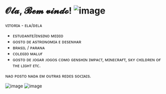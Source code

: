 # 𝓞𝓵𝓪, 𝓑𝓮𝓶 𝓿𝓲𝓷𝓭𝓸! ![image](https://user-images.githubusercontent.com/106687341/173865433-b1a282ce-99c3-4e30-9fdd-2d38a591f35d.png)

 ᴠɪᴛᴏʀɪᴀ - ᴇʟᴀ/ᴅᴇʟᴀ
 - ᴇsᴛᴜᴅᴀɴᴛᴇ/ᴇɴsɪɴᴏ ᴍᴇᴅɪᴏ
 - ɢᴏsᴛᴏ ᴅᴇ ᴀsᴛʀᴏɴᴏᴍɪᴀ ᴇ ᴅᴇsᴇɴʜᴀʀ
 - ʙʀᴀsɪʟ / ᴘᴀʀᴀɴᴀ
 - ᴄᴏʟᴇɢɪᴏ ᴍᴀʟᴜғ
 - ɢᴏsᴛᴏ ᴅᴇ ᴊᴏɢᴀʀ ᴊᴏɢᴏs ᴄᴏᴍᴏ ɢᴇɴsʜɪɴ ɪᴍᴘᴀᴄᴛ, ᴍɪɴᴇᴄʀᴀғᴛ, sᴋʏ ᴄʜɪʟᴅʀᴇɴ ᴏғ ᴛʜᴇ ʟɪɢʜᴛ ᴇᴛᴄ. 

 ɴᴀᴏ ᴘᴏsᴛᴏ ɴᴀᴅᴀ ᴇᴍ ᴏᴜᴛʀᴀs ʀᴇᴅᴇs sᴏᴄɪᴀɪs.
 
![image](https://user-images.githubusercontent.com/106687341/176896644-b122fac3-ee8a-4c04-b07c-cdaf6515ac96.png) ![image](https://user-images.githubusercontent.com/106687341/176896794-28fb443a-6074-45f8-9a51-3aa47cc8f441.png)

